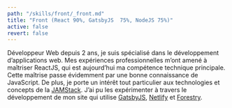 ```yaml
---
path: "/skills/front/_front.md"
title: "Front (React 90%, GatsbyJS  75%, NodeJS 75%)"
active: false
revert: false
---
```


Développeur Web depuis 2 ans, je suis spécialisé dans le développement d’applications web. Mes expériences professionnelles m’ont amené à maîtriser ReactJS, qui est aujourd’hui ma compétence technique principale. Cette maîtrise passe évidemment par une bonne connaissance de JavaScript. De plus, je porte un intérêt tout particulier aux technologies et concepts de la [JAMStack](https://jamstack.wtf/). J’ai pu les expérimenter à travers le développement de mon site qui utilise [GatsbyJS](https://www.gatsbyjs.org/), [Netlify](https://www.netlify.com/) et [Forestry](https://forestry.io/).
